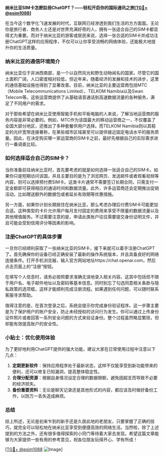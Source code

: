 **纳米比亚SIM卡怎麽註冊ChatGPT？——轻松开启你的国际通讯之旅[[TG💪+ @esim1088](https://t.me/s/esim1088)]**

在当今这个数字化飞速发展的时代，互联网已经渗透到我们生活的方方面面。无论你是旅行者、商务人士还是对世界充满好奇的人，拥有一张适合自己的SIM卡都显得尤为重要。而对于纳米比亚的游客或居民来说，选择一张合适的SIM卡并成功注册ChatGPT这样的应用程序，不仅可以让你享受流畅的网络体验，还能极大地提升你的生活质量。

### 纳米比亚的通信环境简介

纳米比亚位于非洲西南部，是一个以自然风光和野生动物闻名的国家。尽管它的国土面积广阔，人口密度相对较低，但近年来，随着经济的发展和技术的进步，这里的通信基础设施也得到了显著改善。目前，纳米比亚的主要运营商包括MTC（Mobile Telecommunications Limited）、TELKOM Namibia以及Swan Telecom等。这些运营商提供了从基础语音通话到高速数据流量的各种服务，满足了不同用户的需求。

对于那些希望在纳米比亚使用智能手机和平板电脑的人来说，了解当地运营商的服务内容是非常必要的。例如，MTC作为该国最大的移动运营商之一，不仅覆盖了全国大部分地区，还推出了多种套餐供用户选择。而TELKOM Namibia则以其稳定的光纤宽带连接著称，在某些城市区域甚至可以提供接近固定电话水平的服务质量。因此，在决定购买哪一家运营商的SIM卡之前，最好先根据自己的实际需求进行一番调查比较。

### 如何选择适合自己的SIM卡？

当你准备前往纳米比亚时，首先要考虑的就是如何选择一张适合自己的SIM卡。如果你只是短期访问该国，并且主要目的是为了浏览网页、发送邮件或者观看视频等内容，则可以选择预付费SIM卡。这类卡片通常不需要签订长期合同，只需支付一定金额即可获得相应的通话时间和数据流量。此外，许多运营商还会定期推出促销活动，比如赠送额外的数据包或者延长有效期等优惠措施。

另一方面，如果你计划长期居住在纳米比亚，那么考虑办理后付费SIM卡可能更加合适。这种类型的卡片允许用户每月支付固定的费用来享受不限量的数据流量以及其他增值服务。不过需要注意的是，申请此类账户往往需要提交身份证明文件，并且可能会受到信用评分等因素的影响。

### 注册ChatGPT的具体步骤

一旦你已经顺利获取了一张纳米比亚的SIM卡，接下来就可以着手注册ChatGPT了。首先确保你的设备已经正确安装了最新的操作系统版本，并且具备良好的网络连接条件。打开手机浏览器，输入官方网站地址https://chat.openai.com，然后点击页面上的“注册”按钮。

在填写个人信息时，请务必按照要求准确无误地录入相关内容。这其中包括但不限于用户名、电子邮件地址以及密码等基本信息。同时别忘了勾选同意相关条款与隐私政策的选项框，这样才能顺利完成注册流程。如果遇到任何问题，可以随时联系客服寻求帮助。

值得注意的是，在首次登录之后，系统会提示你完成身份验证程序。这一步骤主要是为了保护用户的账户安全，防止未经授权的访问行为发生。你可以通过上传身份证件照片或者回答一系列安全问题的方式来验证身份。整个过程虽然略显繁琐，但却能有效提高账户的安全性。

### 小贴士：优化使用体验

为了更好地利用ChatGPT提供的强大功能，建议大家在日常使用过程中注意以下几点：

1. **定期更新软件**：保持应用程序处于最新状态，这样不仅能享受到新功能带来的便利，还可以修复已知漏洞，提高整体稳定性。
2. **合理分配资源**：根据自身情况设定合理的数据限额，避免因超支而导致不必要的经济损失。
3. **备份重要资料**：无论是聊天记录还是其他形式的内容，都应该及时做好备份工作，以防万一丢失造成麻烦。

### 总结

综上所述，无论是初来乍到的新手还是久居此地的老朋友，只要掌握了正确的技巧，就完全可以轻松地在纳米比亚享受到便捷高效的网络生活。当然啦，除了上述提到的方法之外，还有很多值得探索的小窍门等待着大家去发现。希望这篇文章能够为大家提供一些有用的参考意见，祝各位朋友玩得开心、学有所成！

[[TG💪+ @esim1088](https://t.me/s/esim1088) ![Image](https://i.postimg.cc/4NQfJmqS/Snipaste-2025-05-13-00-14-12.png)]